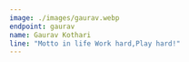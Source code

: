 ```yaml
---
image: ./images/gaurav.webp
endpoint: gaurav
name: Gaurav Kothari
line: "Motto in life Work hard,Play hard!"
---
```

